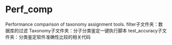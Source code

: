 # Perf_comp
Performance comparison of taxonomy assignment tools.
filter子文件夹：数据库的过滤
Taxonomy子文件夹：分子分类鉴定一键执行脚本
test_accuracy子文件夹：分类鉴定软件准确性比较的相关代码
